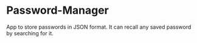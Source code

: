 # Password-Manager
App to store passwords in JSON format. It can recall any saved password by searching for it.
